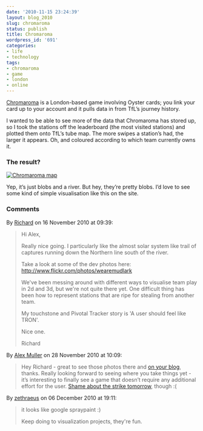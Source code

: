 ```yaml
---
date: '2010-11-15 23:24:39'
layout: blog_2010
slug: chromaroma
status: publish
title: Chromaroma
wordpress_id: '691'
categories:
- life
- technology
tags:
- chromaroma
- game
- london
- online
---
```


[Chromaroma](http://chromaroma.com/) is a London-based game involving Oyster
cards; you link your card up to your account and it pulls data in from TfL’s
journey history.

I wanted to be able to see more of the data that Chromaroma has stored up, so
I took the stations off the leaderboard (the most visited stations) and
plotted them onto TfL’s tube map. The more swipes a station’s had, the larger
it appears. Oh, and coloured according to which team currently owns it.

### The result?

[![Chromaroma map](http://alexmuller.s3.amazonaws.com/static/blog/2010-11-15-chromaroma-small.png)](http://alexmuller.s3.amazonaws.com/static/blog/2010-11-15-chromaroma-large.png)

Yep, it’s just blobs and a river. But hey, they’re pretty blobs. I’d love to
see some kind of simple visualisation like this on the site.

### Comments ###

By [Richard](http://chromaroma.com) on 16 November 2010 at 09:39:

> Hi Alex,
> 
> Really nice going. I particularly like the almost solar system like trail of
> captures running down the Northern line south of the river.
> 
> Take a look at some of the dev photos here:
> http://www.flickr.com/photos/wearemudlark
> 
> We've been messing around with different ways to visualise team play in 2d and
> 3d, but we're not quite there yet. One difficult thing has been how to represent
> stations that are ripe for stealing from another team.
> 
> My touchstone and Pivotal Tracker story is 'A user should feel like TRON'.
> 
> Nice one.
> 
> Richard

By [Alex Muller](http://alex.mullr.net/blog/) on 28 November 2010 at 10:09:

> Hey Richard - great to see those photos there and
> [on your blog](http://www.chromaroma.com/blog/2010/11/the-view-from-the-visualisation-team/),
> thanks. Really looking forward to seeing
> where you take things yet - it’s interesting to finally see a game that doesn’t
> require any additional effort for the user.
> [Shame about the strike tomorrow](http://twitter.com/AliceBartlett/status/8119733383602176), though :(

By [zethraeus](http://zethrae.us) on 06 December 2010 at 19:11:

> it looks like google spraypaint :)
> 
> Keep doing to visualization projects, they're fun.
